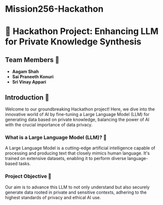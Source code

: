 # Mission256-Hackathon

# 🚀 Hackathon Project: Enhancing LLM for Private Knowledge Synthesis

## Team Members 👥

- **Aagam Shah** 
- **Sai Praneeth Konuri** 
- **Sri Vinay Appari** 

## Introduction 🌟

Welcome to our groundbreaking Hackathon project! Here, we dive into the innovative world of AI by fine-tuning a Large Language Model (LLM) for generating data based on private knowledge, balancing the power of AI with the crucial importance of data privacy.

### What is a Large Language Model (LLM)? 🤖

A Large Language Model is a cutting-edge artificial intelligence capable of processing and producing text that closely mimics human language. It's trained on extensive datasets, enabling it to perform diverse language-based tasks.

### Project Objective 🎯

Our aim is to advance this LLM to not only understand but also securely generate data rooted in private and sensitive contexts, adhering to the highest standards of privacy and ethical AI use.

